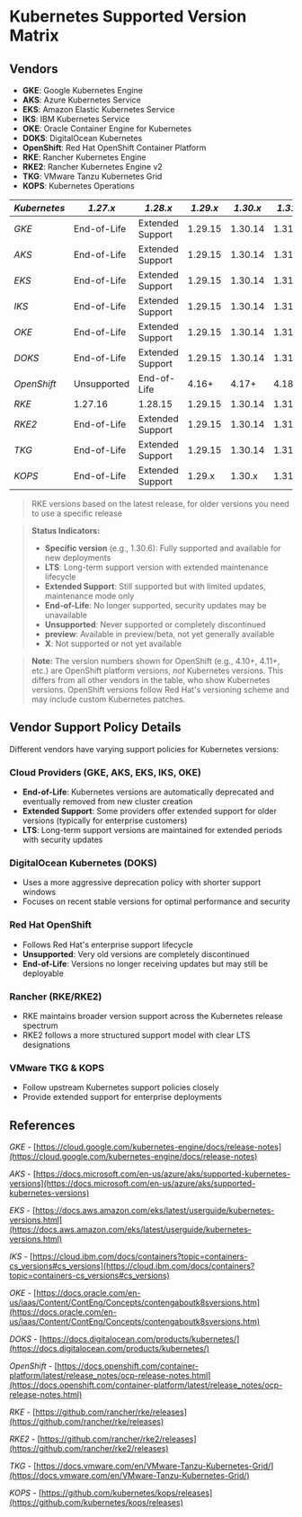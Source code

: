 # Kubernetes Supported Version Matrix

## Vendors

- **GKE**: Google Kubernetes Engine
- **AKS**: Azure Kubernetes Service
- **EKS**: Amazon Elastic Kubernetes Service
- **IKS**: IBM Kubernetes Service
- **OKE**: Oracle Container Engine for Kubernetes
- **DOKS**: DigitalOcean Kubernetes
- **OpenShift**: Red Hat OpenShift Container Platform
- **RKE**: Rancher Kubernetes Engine
- **RKE2**: Rancher Kubernetes Engine v2
- **TKG**: VMware Tanzu Kubernetes Grid
- **KOPS**: Kubernetes Operations

| *Kubernetes* | *1.27.x* | *1.28.x* | *1.29.x* | *1.30.x* | *1.31.x* | *1.32.x* | *1.33.x* |
|--------------|----------|----------|----------|----------|----------|----------|----------|
| *GKE*        | End-of-Life | Extended Support | 1.29.15  | 1.30.14  | 1.31.12  | 1.32.8   | 1.33.4   |
| *AKS*        | End-of-Life | Extended Support | 1.29.15  | 1.30.14  | 1.31.12  | 1.32.8   | 1.33.4   |
| *EKS*        | End-of-Life | Extended Support | 1.29.15  | 1.30.14  | 1.31.12  | 1.32.8   | 1.33.4   |
| *IKS*        | End-of-Life | Extended Support | 1.29.15  | 1.30.14     | 1.31.12  | 1.32.8   | preview  |
| *OKE*        | End-of-Life | Extended Support | 1.29.15  | 1.30.14  | 1.31.12  | 1.32.8   | preview  |
| *DOKS*       | End-of-Life | Extended Support | 1.29.15  | 1.30.14  | 1.31.12  | 1.32.8   | 1.33.4   |
| *OpenShift*  | Unsupported | End-of-Life | 4.16+    | 4.17+    | 4.18+    | 4.19+    | 4.20+    |
| *RKE*        | 1.27.16  | 1.28.15  | 1.29.15  | 1.30.14  | 1.31.11  | 1.32.7   | X        |
| *RKE2*       | End-of-Life | Extended Support | 1.29.15  | 1.30.14  | 1.31.12  | 1.32.8   | 1.33.4   |
| *TKG*        | End-of-Life | Extended Support | 1.29.15  | 1.30.14  | 1.31.12  | 1.32.8   | preview  |
| *KOPS*       | End-of-Life | Extended Support | 1.29.x   | 1.30.x   | 1.31.x   | 1.32.x   | preview  |

> RKE versions based on the latest release, for older versions you need to use a specific release

> **Status Indicators:**
>
> - **Specific version** (e.g., 1.30.6): Fully supported and available for new deployments
> - **LTS**: Long-term support version with extended maintenance lifecycle
> - **Extended Support**: Still supported but with limited updates, maintenance mode only
> - **End-of-Life**: No longer supported, security updates may be unavailable
> - **Unsupported**: Never supported or completely discontinued
> - **preview**: Available in preview/beta, not yet generally available
> - **X**: Not supported or not yet available

> **Note:** The version numbers shown for OpenShift (e.g., 4.10+, 4.11+, etc.) are OpenShift platform versions, *not* Kubernetes versions. This differs from all other vendors in the table, who show Kubernetes versions. OpenShift versions follow Red Hat's versioning scheme and may include custom Kubernetes patches.

## Vendor Support Policy Details

Different vendors have varying support policies for Kubernetes versions:

### Cloud Providers (GKE, AKS, EKS, IKS, OKE)

- **End-of-Life**: Kubernetes versions are automatically deprecated and eventually removed from new cluster creation
- **Extended Support**: Some providers offer extended support for older versions (typically for enterprise customers)
- **LTS**: Long-term support versions are maintained for extended periods with security updates

### DigitalOcean Kubernetes (DOKS)

- Uses a more aggressive deprecation policy with shorter support windows
- Focuses on recent stable versions for optimal performance and security

### Red Hat OpenShift

- Follows Red Hat's enterprise support lifecycle
- **Unsupported**: Very old versions are completely discontinued
- **End-of-Life**: Versions no longer receiving updates but may still be deployable

### Rancher (RKE/RKE2)

- RKE maintains broader version support across the Kubernetes release spectrum
- RKE2 follows a more structured support model with clear LTS designations

### VMware TKG & KOPS

- Follow upstream Kubernetes support policies closely
- Provide extended support for enterprise deployments

## References

*GKE* - [https://cloud.google.com/kubernetes-engine/docs/release-notes](https://cloud.google.com/kubernetes-engine/docs/release-notes)

*AKS* - [https://docs.microsoft.com/en-us/azure/aks/supported-kubernetes-versions](https://docs.microsoft.com/en-us/azure/aks/supported-kubernetes-versions)

*EKS* - [https://docs.aws.amazon.com/eks/latest/userguide/kubernetes-versions.html](https://docs.aws.amazon.com/eks/latest/userguide/kubernetes-versions.html)

*IKS* - [https://cloud.ibm.com/docs/containers?topic=containers-cs_versions#cs_versions](https://cloud.ibm.com/docs/containers?topic=containers-cs_versions#cs_versions)

*OKE* - [https://docs.oracle.com/en-us/iaas/Content/ContEng/Concepts/contengaboutk8sversions.htm](https://docs.oracle.com/en-us/iaas/Content/ContEng/Concepts/contengaboutk8sversions.htm)

*DOKS* - [https://docs.digitalocean.com/products/kubernetes/](https://docs.digitalocean.com/products/kubernetes/)

*OpenShift* - [https://docs.openshift.com/container-platform/latest/release_notes/ocp-release-notes.html](https://docs.openshift.com/container-platform/latest/release_notes/ocp-release-notes.html)

*RKE* - [https://github.com/rancher/rke/releases](https://github.com/rancher/rke/releases)

*RKE2* - [https://github.com/rancher/rke2/releases](https://github.com/rancher/rke2/releases)

*TKG* - [https://docs.vmware.com/en/VMware-Tanzu-Kubernetes-Grid/](https://docs.vmware.com/en/VMware-Tanzu-Kubernetes-Grid/)

*KOPS* - [https://github.com/kubernetes/kops/releases](https://github.com/kubernetes/kops/releases)
